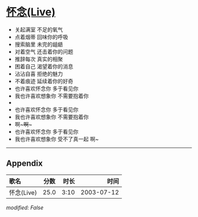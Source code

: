 # [怀念(Live)](https://music.163.com/song?id=31234270)

* 关起满室 不足的氧气
* 点着烟蒂 回味你的呼吸
* 搜索脑里 未完的龃龉
* 对着空气 还击着你的问题
* 推辞每次 真实的相聚
* 困着自己 渴望着你的消息
* 沾沾自喜 拒绝的魅力
* 不着痕迹 延续着你的好奇
* 也许喜欢怀念你 多于看见你
* 我也许喜欢想象你  不需要抱着你
* 
* 也许喜欢怀念你 多于看见你
* 我也许喜欢想象你 不需要抱着你
* 啊~~~啊~~~
* 也许喜欢怀念你 多于看见你
* 我也许喜欢想象你 受不了真一起 啊~


---

## Appendix

|歌名|分数|时长|时间|
|:---|:---:|---:|---:|
|怀念(Live)|25.0|3:10|2003-07-12

*modified: False*